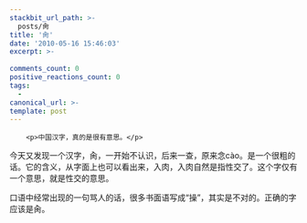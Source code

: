 ```yaml
---
stackbit_url_path: >-
  posts/肏
title: '肏'
date: '2010-05-16 15:46:03'
excerpt: >-
  
comments_count: 0
positive_reactions_count: 0
tags: 
  - 
canonical_url: >-
template: post
---
```


        <p>中国汉字，真的是很有意思。</p>
<p>今天又发现一个汉字，肏，一开始不认识，后来一查，原来念cào。是一个很粗的话。它的含义，从字面上也可以看出来，入肉，入肉自然是指性<span style="display: none;">|敏感词分隔符|</span>交了。这个字仅有一个意思，就是性<span style="display: none;">|敏感词分隔符|</span>交的意思。</p>
<p>口语中经常出现的一句骂人的话，很多书面语写成“操”，其实是不对的。正确的字应该是肏。</p>
      